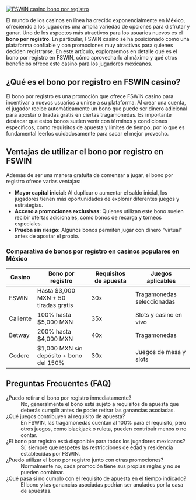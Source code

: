 [![FSWIN casino bono por registro](https://123-caf.pages.dev/gitsignup.png)](https://vrmoo.ru/Bt82HjjY)

<p>El mundo de los casinos en línea ha crecido exponencialmente en México, ofreciendo a los jugadores una amplia variedad de opciones para disfrutar y ganar. Uno de los aspectos más atractivos para los usuarios nuevos es el <strong>bono por registro</strong>. En particular, FSWIN casino se ha posicionado como una plataforma confiable y con promociones muy atractivas para quienes deciden registrarse. En este artículo, exploraremos en detalle qué es el bono por registro en FSWIN, cómo aprovecharlo al máximo y qué otros beneficios ofrece este casino para los jugadores mexicanos.</p>  <h2>¿Qué es el bono por registro en FSWIN casino?</h2> <p>El bono por registro es una promoción que ofrece FSWIN casino para incentivar a nuevos usuarios a unirse a su plataforma. Al crear una cuenta, el jugador recibe automáticamente un bono que puede ser dinero adicional para apostar o tiradas gratis en ciertas tragamonedas. Es importante destacar que estos bonos suelen venir con términos y condiciones específicos, como requisitos de apuesta y límites de tiempo, por lo que es fundamental leerlos cuidadosamente para sacar el mejor provecho.</p>  <h2>Ventajas de utilizar el bono por registro en FSWIN</h2> <p>Además de ser una manera gratuita de comenzar a jugar, el bono por registro ofrece varias ventajas:</p> <ul>   <li><strong>Mayor capital inicial:</strong> Al duplicar o aumentar el saldo inicial, los jugadores tienen más oportunidades de explorar diferentes juegos y estrategias.</li>   <li><strong>Acceso a promociones exclusivas:</strong> Quienes utilizan este bono suelen recibir ofertas adicionales, como bonos de recarga y torneos especiales.</li>   <li><strong>Prueba sin riesgo:</strong> Algunos bonos permiten jugar con dinero "virtual" antes de apostar el propio.</li> </ul>  <h3>Comparativa de bonos por registro en casinos populares en México</h3> <table>   <thead>     <tr>       <th>Casino</th>       <th>Bono por registro</th>       <th>Requisitos de apuesta</th>       <th>Juegos aplicables</th>     </tr>   </thead>   <tbody>     <tr>       <td>FSWIN</td>       <td>Hasta $3,000 MXN + 50 tiradas gratis</td>       <td>30x</td>       <td>Tragamonedas seleccionadas</td>     </tr>     <tr>       <td>Caliente</td>       <td>100% hasta $5,000 MXN</td>       <td>35x</td>       <td>Slots y casino en vivo</td>     </tr>     <tr>       <td>Betway</td>       <td>200% hasta $4,000 MXN</td>       <td>40x</td>       <td>Tragamonedas</td>     </tr>     <tr>       <td>Codere</td>       <td>$1,000 MXN sin depósito + bono del 150%</td>       <td>30x</td>       <td>Juegos de mesa y slots</td>     </tr>   </tbody> </table>  <h2>Preguntas Frecuentes (FAQ)</h2> <dl>   <dt>¿Puedo retirar el bono por registro inmediatamente?</dt>   <dd>No, generalmente el bono está sujeto a requisitos de apuesta que deberás cumplir antes de poder retirar las ganancias asociadas.</dd>    <dt>¿Qué juegos contribuyen al requisito de apuesta?</dt>   <dd>En FSWIN, las tragamonedas cuentan al 100% para el requisito, pero otros juegos, como blackjack o ruleta, pueden contribuir menos o no contar.</dd>    <dt>¿El bono por registro está disponible para todos los jugadores mexicanos?</dt>   <dd>Sí, siempre que respetes las restricciones de edad y residencia establecidas por FSWIN.</dd>    <dt>¿Puedo utilizar el bono por registro junto con otras promociones?</dt>   <dd>Normalmente no, cada promoción tiene sus propias reglas y no se pueden combinar.</dd>    <dt>¿Qué pasa si no cumplo con el requisito de apuesta en el tiempo indicado?</dt>   <dd>El bono y las ganancias asociadas podrían ser anulados por la casa de apuestas.</dd> </dl>